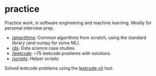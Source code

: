 # practice

Practice work, in software engineering and machine learning. Mostly for personal interview prep.

- [/algorithms](/algorithms): Common algorithms from scratch, using the standard library (and numpy for some ML).
- [/ds](/ds): Data science case studies.
- [/leetcode](/leetcode): ~75 leetcode problems with solutions.
- [/scripts](/scripts): Helper scripts.

Solved leetcode problems using the [leetcode-cli](https://github.com/skygragon/leetcode-cli) tool.

